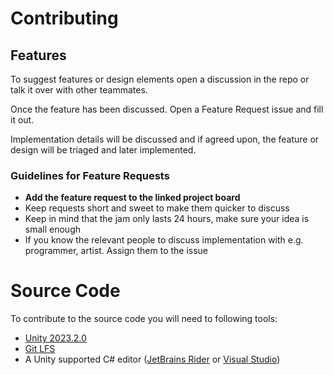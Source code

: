# Contributing

## Features

To suggest features or design elements open a discussion in the repo or talk it over with other teammates.

Once the feature has been discussed. Open a Feature Request issue and fill it out.

Implementation details will be discussed and if agreed upon, the feature or design will be triaged and later
implemented.

### Guidelines for Feature Requests

- **Add the feature request to the linked project board**
- Keep requests short and sweet to make them quicker to discuss
- Keep in mind that the jam only lasts 24 hours, make sure your idea is small enough
- If you know the relevant people to discuss implementation with e.g. programmer, artist. Assign them to the issue

# Source Code

To contribute to the source code you will need to following tools:

- [Unity 2023.2.0](https://unity.com/releases/editor/archive)
- [Git LFS](https://git-lfs.com/)
- A Unity supported C# editor ([JetBrains Rider](https://www.jetbrains.com/rider/)
  or [Visual Studio](https://visualstudio.microsoft.com/))